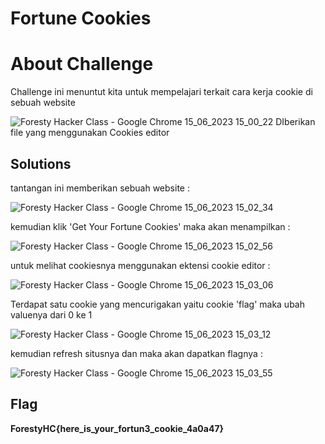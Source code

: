 # Fortune Cookies
# About Challenge

Challenge ini menuntut kita untuk mempelajari terkait cara kerja cookie di sebuah website

![Foresty Hacker Class - Google Chrome 15_06_2023 15_00_22](https://github.com/mirandadewi/CTF-Write-Up/assets/136687271/d82ebd2f-596e-4037-b8e5-e3cc419f8725)
DIberikan file yang menggunakan Cookies editor

## Solutions
tantangan ini memberikan sebuah website :

![Foresty Hacker Class - Google Chrome 15_06_2023 15_02_34](https://github.com/mirandadewi/CTF-Write-Up/assets/136687271/17f3b157-d962-4b6c-8076-9375bc7ee227)

kemudian klik 'Get Your Fortune Cookies' maka akan menampilkan :

![Foresty Hacker Class - Google Chrome 15_06_2023 15_02_56](https://github.com/mirandadewi/CTF-Write-Up/assets/136687271/6c8d988c-36d8-4341-9aca-d445156b28b1)

untuk melihat cookiesnya menggunakan ektensi cookie editor :

![Foresty Hacker Class - Google Chrome 15_06_2023 15_03_06](https://github.com/mirandadewi/CTF-Write-Up/assets/136687271/7793f1c2-fb87-4415-a419-8ebe6b89b814)

Terdapat satu cookie yang mencurigakan yaitu cookie 'flag' maka ubah valuenya dari 0 ke 1

![Foresty Hacker Class - Google Chrome 15_06_2023 15_03_12](https://github.com/mirandadewi/CTF-Write-Up/assets/136687271/c493397b-7154-4f7a-87ee-5c18ea391040)

kemudian refresh situsnya dan maka akan dapatkan flagnya :

![Foresty Hacker Class - Google Chrome 15_06_2023 15_03_55](https://github.com/mirandadewi/CTF-Write-Up/assets/136687271/9906570b-49ab-43aa-9bc6-85adef406f21)

## Flag

**ForestyHC{here_is_your_fortun3_cookie_4a0a47}**

